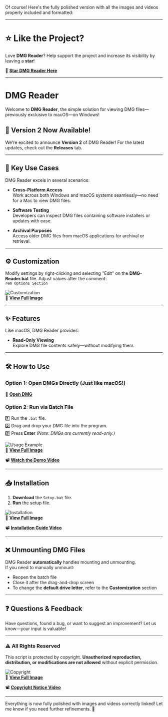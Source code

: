 Of course! Here's the fully polished version with all the images and videos properly included and formatted:  

---

# **⭐ Like the Project?**  

Love **DMG Reader**? Help support the project and increase its visibility by leaving a **star**!  

🔗 **[Star DMG Reader Here](https://github.com/user-attachments/assets/ea2ae750-d9e6-4a64-8755-dc9322d70816)**  

---

# **DMG Reader**  

Welcome to **DMG Reader**, the simple solution for viewing DMG files—previously exclusive to macOS—on Windows!  

## **🎉 Version 2 Now Available!**  
We're excited to announce **Version 2** of DMG Reader! For the latest updates, check out the **Releases** tab.  

---

## **🚀 Key Use Cases**  

DMG Reader excels in several scenarios:  

- **Cross-Platform Access**  
  Work across both Windows and macOS systems seamlessly—no need for a Mac to view DMG files.  

- **Software Testing**  
  Developers can inspect DMG files containing software installers or updates with ease.  

- **Archival Purposes**  
  Access older DMG files from macOS applications for archival or retrieval.  

---

## **⚙️ Customization**  

Modify settings by right-clicking and selecting "Edit" on the **DMG-Reader.bat** file. Adjust values after the comment:  
`rem Options Section`  

![Customization](https://github.com/user-attachments/assets/d98b7923-90c8-40ff-a6e4-92b423813859)  
🔗 **[View Full Image](https://github.com/user-attachments/assets/d98b7923-90c8-40ff-a6e4-92b423813859)**  

---

## **✨ Features**  

Like macOS, DMG Reader provides:  

- **Read-Only Viewing**  
  Explore DMG file contents safely—without modifying them.  

---

## **🛠️ How to Use**  

### **Option 1: Open DMGs Directly (Just like macOS!)**  
🔗 **[Open DMG](https://github.com/user-attachments/assets/3abe9e65-6341-40d3-86e8-acf9c3b422a9)**  

### **Option 2: Run via Batch File**  
1️⃣ Run the `.bat` file.  
2️⃣ Drag and drop your DMG file into the program.  
3️⃣ Press **Enter** _(Note: DMGs are currently read-only.)_  

![Usage Example](https://github.com/user-attachments/assets/22295a0f-ad11-437f-9219-a6d9204fb94b)  
🔗 **[View Full Image](https://github.com/user-attachments/assets/22295a0f-ad11-437f-9219-a6d9204fb94b)**  

📽️ **[Watch the Demo Video](https://github.com/user-attachments/assets/3abe9e65-6341-40d3-86e8-acf9c3b422a9)**  

---

## **📥 Installation**  

1. **Download** the `Setup.bat` file.  
2. **Run** the setup file.  

![Installation](https://github.com/user-attachments/assets/b230091b-9701-49fa-b4f0-73fca9f92173)  
🔗 **[View Full Image](https://github.com/user-attachments/assets/b230091b-9701-49fa-b4f0-73fca9f92173)**  

📽️ **[Installation Guide Video](https://github.com/user-attachments/assets/355970401-0796f807-de18-485e-96fb-271101f3b53b)**  

---

## **❌ Unmounting DMG Files**  

DMG Reader **automatically** handles mounting and unmounting.  
If you need to manually unmount:  

- Reopen the batch file  
- Close it after the drag-and-drop screen  
- To change the **default drive letter**, refer to the **Customization** section  

---

## **❓ Questions & Feedback**  

Have questions, found a bug, or want to suggest an improvement? Let us know—your input is valuable!  

---

### **⚠️ All Rights Reserved**  
This script is protected by copyright. **Unauthorized reproduction, distribution, or modifications are not allowed** without explicit permission.  

![Copyright](https://github.com/user-attachments/assets/ea2ae750-d9e6-4a64-8755-dc9322d70816)  
🔗 **[View Full Image](https://github.com/user-attachments/assets/ea2ae750-d9e6-4a64-8755-dc9322d70816)**  

📽️ **[Copyright Notice Video](https://github.com/user-attachments/assets/355971387-31edeba8-c2d3-4b09-be2f-56cd0d1fa3be)**  

---

Everything is now fully polished with images and videos correctly linked! Let me know if you need further refinements. 🚀
